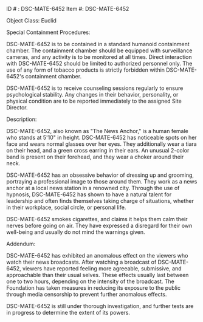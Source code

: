 ID # : DSC-MATE-6452
Item #: DSC-MATE-6452

Object Class: Euclid

Special Containment Procedures:

DSC-MATE-6452 is to be contained in a standard humanoid containment chamber. The containment chamber should be equipped with surveillance cameras, and any activity is to be monitored at all times. Direct interaction with DSC-MATE-6452 should be limited to authorized personnel only. The use of any form of tobacco products is strictly forbidden within DSC-MATE-6452's containment chamber.

DSC-MATE-6452 is to receive counseling sessions regularly to ensure psychological stability. Any changes in their behavior, personality, or physical condition are to be reported immediately to the assigned Site Director.

Description:

DSC-MATE-6452, also known as "The News Anchor," is a human female who stands at 5'10" in height. DSC-MATE-6452 has noticeable spots on her face and wears normal glasses over her eyes. They additionally wear a tiara on their head, and a green cross earring in their ears. An unusual 2-color band is present on their forehead, and they wear a choker around their neck.

DSC-MATE-6452 has an obsessive behavior of dressing up and grooming, portraying a professional image to those around them. They work as a news anchor at a local news station in a renowned city. Through the use of hypnosis, DSC-MATE-6452 has shown to have a natural talent for leadership and often finds themselves taking charge of situations, whether in their workplace, social circle, or personal life.

DSC-MATE-6452 smokes cigarettes, and claims it helps them calm their nerves before going on air. They have expressed a disregard for their own well-being and usually do not mind the warnings given.

Addendum:

DSC-MATE-6452 has exhibited an anomalous effect on the viewers who watch their news broadcasts. After watching a broadcast of DSC-MATE-6452, viewers have reported feeling more agreeable, submissive, and approachable than their usual selves. These effects usually last between one to two hours, depending on the intensity of the broadcast. The Foundation has taken measures in reducing its exposure to the public through media censorship to prevent further anomalous effects.

DSC-MATE-6452 is still under thorough investigation, and further tests are in progress to determine the extent of its powers.